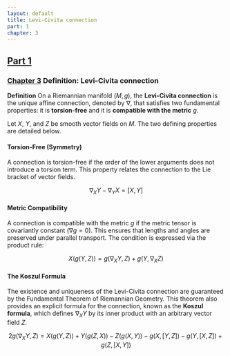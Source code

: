 ```yaml
---
layout: default
title: Levi-Civita connection
part: 1
chapter: 3
---
```


<h2><a href="https://ricciflow.org/part-1-foundations">Part 1</a></h2>

### <a href="https://ricciflow.org/part-1-foundations/levi-civita-connection">Chapter 3</a> Definition: Levi-Civita connection

**Definition** On a Riemannian manifold $(M, g)$, the **Levi-Civita connection** is the unique affine connection, denoted by $\nabla$, that satisfies two fundamental properties: it is **torsion-free** and it is **compatible with the metric** $g$.

Let $X$, $Y$, and $Z$ be smooth vector fields on $M$. The two defining properties are detailed below.

#### Torsion-Free (Symmetry)

A connection is torsion-free if the order of the lower arguments does not introduce a torsion term. This property relates the connection to the Lie bracket of vector fields.

$$
    \nabla_X Y - \nabla_Y X = [X, Y]
$$

#### Metric Compatibility

A connection is compatible with the metric $g$ if the metric tensor is covariantly constant ($\nabla g = 0$). This ensures that lengths and angles are preserved under parallel transport. The condition is expressed via the product rule:

$$
    X(g(Y, Z)) = g(\nabla_X Y, Z) + g(Y, \nabla_X Z)
$$

#### The Koszul Formula

The existence and uniqueness of the Levi-Civita connection are guaranteed by the Fundamental Theorem of Riemannian Geometry. This theorem also provides an explicit formula for the connection, known as the **Koszul formula**, which defines $\nabla_X Y$ by its inner product with an arbitrary vector field $Z$.

$$
    2g(\nabla_X Y, Z) = X(g(Y, Z)) + Y(g(Z, X)) - Z(g(X, Y)) - g(X, [Y, Z]) - g(Y, [X, Z]) + g(Z, [X, Y])
$$

